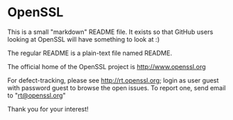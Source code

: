 # OpenSSL

This is a small "markdown" README file.
It exists so that GitHub users looking at OpenSSL will
have something to look at :)

The regular README is a plain-text file named README.

The official home of the OpenSSL project is http://www.openssl.org

For defect-tracking, please see http://rt.openssl.org; login as user
guest with password guest to browse the open issues.  To report one,
send email to "rt@openssl.org"

Thank you for your interest!
